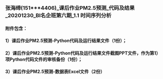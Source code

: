 ### 张海缔(151***4406)_课后作业PM2.5预测_代码及结果_20201230_BI名企班第六期_1.1 时间序列分析

#### 附件包含：
#### 1）课后作业PM2.5预测-Python代码及运行结果文件（1份）；
#### 2）课后作业PM2.5预测-Python代码及运行结果文件截图PPT文件，作为第1）项Python代码文件的审核备份（1份）；
#### 3）课后作业PM2.5预测-数据表Excel文件（2份）
